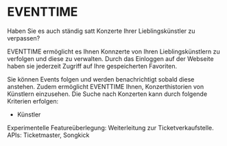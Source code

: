 # EVENTTIME

Haben Sie es auch ständig satt Konzerte Ihrer Lieblingskünstler zu verpassen?

EVENTTIME ermöglicht es Ihnen Konnzerte von Ihren Lieblingskünstlern zu verfolgen und diese zu verwalten.
Durch das Einloggen auf der Webseite haben sie jederzeit Zugriff auf Ihre gespeicherten Favoriten.

Sie können Events folgen und werden benachrichtigt sobald diese anstehen. Zudem ermöglicht EVENTTIME Ihnen, Konzerthistorien von Künstlern einzusehen.
Die Suche nach Konzerten kann durch folgende Kriterien erfolgen:

- Künstler


Experimentelle Featureüberlegung: Weiterleitung zur Ticketverkaufstelle.
APIs: Ticketmaster, Songkick